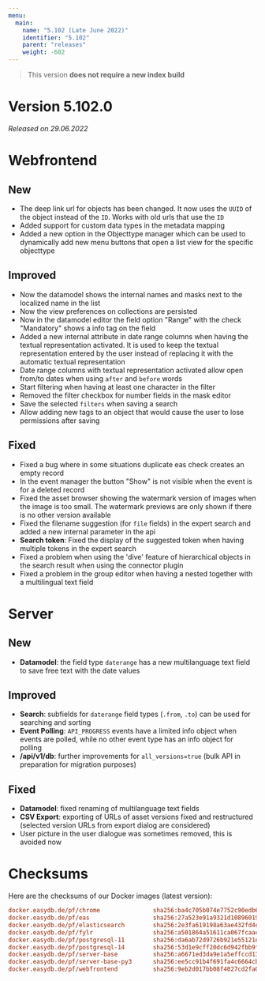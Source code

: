 ```yaml
---
menu:
  main:
    name: "5.102 (Late June 2022)"
    identifier: "5.102"
    parent: "releases"
    weight: -602
---
```


> This version **does not require a new index build**

# Version 5.102.0

*Released on 29.06.2022*

# Webfrontend

## New

* The deep link url for objects has been changed. It now uses the `UUID` of the object instead of the `ID`. Works with old urls that use the `ID`
* Added support for custom data types in the metadata mapping
* Added a new option in the Objecttype manager which can be used to dynamically add new menu buttons that open a list view for the specific objecttype

## Improved

* Now the datamodel shows the internal names and masks next to the localized name in the list
* Now the view preferences on collections are persisted
* Now in the datamodel editor the field option "Range" with the check "Mandatory" shows a info tag on the field
* Added a new internal attribute in date range columns when having the textual representation activated. It is used to keep the textual representation entered by the user instead of replacing it with the automatic textual representation
* Date range columns with textual representation activated allow open from/to dates when using `after` and `before` words
* Start filtering when having at least one character in the filter
* Removed the filter checkbox for number fields in the mask editor
* Save the selected `filters` when saving a search
* Allow adding new tags to an object that would cause the user to lose permissions after saving

## Fixed

* Fixed a bug where in some situations duplicate eas check creates an empty record
* In the event manager the button "Show" is not visible when the event is for a deleted record
* Fixed the asset browser showing the watermark version of images when the image is too small. The watermark previews are only shown if there is no other version available
* Fixed the filename suggestion (for `file` fields) in the expert search and added a new internal parameter in the api
* **Search token**: Fixed the display of the suggested token when having multiple tokens in the expert search
* Fixed a problem when using the 'dive' feature of hierarchical objects in the search result when using the connector plugin
* Fixed a problem in the group editor when having a nested together with a multilingual text field

# Server

## New

* **Datamodel**: the field type `daterange` has a new multilanguage text field to save free text with the date values

## Improved

* **Search**: subfields for `daterange` field types (`.from`, `.to`) can be used for searching and sorting
* **Event Polling**: `API_PROGRESS` events have a limited info object when events are polled, while no other event type has an info object for polling
* **/api/v1/db**: further improvements for `all_versions=true` (bulk API in preparation for migration purposes)

## Fixed

* **Datamodel**: fixed renaming of multilanguage text fields
* **CSV Export**: exporting of URLs of asset versions fixed and restructured (selected version URLs from export dialog are considered)
* User picture in the user dialogue was sometimes removed, this is avoided now


# Checksums

Here are the checksums of our Docker images (latest version): 

```ini
docker.easydb.de/pf/chrome               sha256:ba4c705b074e7752c90edb6397cf405ca34030e9f58dc95750dd7d3b94e4a488
docker.easydb.de/pf/eas                  sha256:27a523e91a9321d10896019c4f002ebdd9b88b9e448ac7a1b42dd14379687291
docker.easydb.de/pf/elasticsearch        sha256:2e3fa619198a63ae432fd4cb25d295e7e017563186c5c5a42c3f0fdba2ef20f8
docker.easydb.de/pf/fylr                 sha256:a501864a51611ca067fcaaccbcec0395aa3853ac5442fb2d14c0bbfbb5284b74
docker.easydb.de/pf/postgresql-11        sha256:da6ab72d9726b921e55121ed9329c1a236b5922db531e73a23bb042c36c45251
docker.easydb.de/pf/postgresql-14        sha256:53d1e9cff20dc6d942fbb9f9abb0410cf6a09d522f4aa7258b0659195cb6108e
docker.easydb.de/pf/server-base          sha256:a6671ed3da9e1a5effccd134859605f81503ed63b4b90f8d2cb46b00cbfb0a45
docker.easydb.de/pf/server-base-py3      sha256:ee5cc91b4f691fa4c6664cb96f13e80c802d44c213866e9e134ec6db9f74bb65
docker.easydb.de/pf/webfrontend          sha256:9eb2d017bb08f4027cd2fa036e2c4677322019069c0e1c94939c7037dacc4193
```

